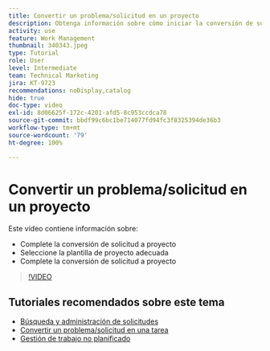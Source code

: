 ```yaml
---
title: Convertir un problema/solicitud en un proyecto
description: Obtenga información sobre cómo iniciar la conversión de solicitud a proyecto, seleccionar la plantilla de proyecto adecuada y completar la conversión.
activity: use
feature: Work Management
thumbnail: 340343.jpeg
type: Tutorial
role: User
level: Intermediate
team: Technical Marketing
jira: KT-9723
recommendations: noDisplay,catalog
hide: true
doc-type: video
exl-id: 8d06625f-172c-4201-afd5-8c953ccdca78
source-git-commit: bbdf99c6bc1be714077fd94fc3f8325394de36b3
workflow-type: tm+mt
source-wordcount: '79'
ht-degree: 100%

---
```


# Convertir un problema/solicitud en un proyecto

Este vídeo contiene información sobre:

* Complete la conversión de solicitud a proyecto
* Seleccione la plantilla de proyecto adecuada
* Complete la conversión de solicitud a proyecto

>[!VIDEO](https://video.tv.adobe.com/v/3446625/?quality=12&learn=on&enablevpops=1&captions=spa)


## Tutoriales recomendados sobre este tema

* [Búsqueda y administración de solicitudes](/help/manage-work/issues-requests/find-requests.md)
* [Convertir un problema/solicitud en una tarea](/help/manage-work/issues-requests/convert-issues-to-other-work-items.md)
* [Gestión de trabajo no planificado](/help/manage-work/issues-requests/handle-unplanned-work.md)
